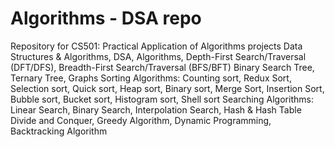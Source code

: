 # Algorithms - DSA repo
Repository for CS501: Practical Application of Algorithms projects
Data Structures & Algorithms, DSA, Algorithms, Depth-First Search/Traversal (DFT/DFS), Breadth-First Search/Traversal (BFS/BFT)
Binary Search Tree, Ternary Tree, Graphs
Sorting Algorithms: Counting sort, Redux Sort, Selection sort, Quick sort, Heap sort, Binary sort, Merge Sort, Insertion Sort, Bubble sort, Bucket sort, Histogram sort, Shell sort
Searching Algorithms: Linear Search, Binary Search, Interpolation Search, Hash & Hash Table
Divide and Conquer, Greedy Algorithm, Dynamic Programming, Backtracking Algorithm
